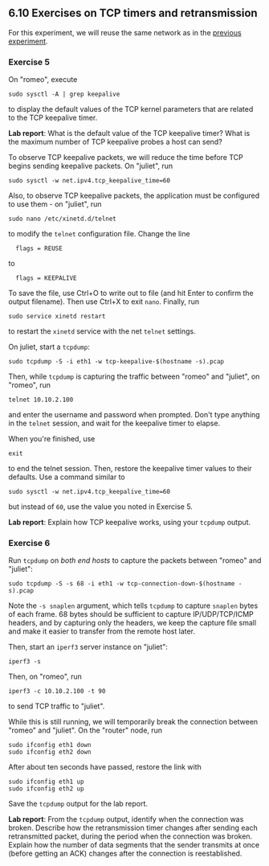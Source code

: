 ## 6.10 Exercises on TCP timers and retransmission

For this experiment, we will reuse the same network as in the [previous experiment](el5373-lab6-67.md).

### Exercise 5

On "romeo", execute

```
sudo sysctl -A | grep keepalive
```

to display the default values of the TCP kernel parameters that are related to the TCP keepalive timer.

**Lab report**: What is the default value of the TCP keepalive timer? What is the maximum number of TCP keepalive probes a host can send?

To observe TCP keepalive packets, we will reduce the time before TCP begins sending keepalive packets. On "juliet", run

```
sudo sysctl -w net.ipv4.tcp_keepalive_time=60
```

Also, to observe TCP keepalive packets, the application must be configured to use them - on "juliet", run

```
sudo nano /etc/xinetd.d/telnet
```

to modify the `telnet` configuration file. Change the line

```
  flags = REUSE    
```

to

```
  flags = KEEPALIVE
```

To save the file, use Ctrl+O to write out to file (and hit Enter to confirm the output filename). Then use Ctrl+X to exit `nano`. Finally, run

```
sudo service xinetd restart  
```

to restart the `xinetd` service with the net `telnet` settings.

On juliet, start a `tcpdump`:


```
sudo tcpdump -S -i eth1 -w tcp-keepalive-$(hostname -s).pcap
```

Then, while `tcpdump` is capturing the traffic between "romeo" and "juliet", on "romeo", run

```
telnet 10.10.2.100
```

and enter the username and password when prompted. Don't type anything in the `telnet` session, and wait for the keepalive timer to elapse.

When you're finished, use 

```
exit
```

to end the telnet session. Then, restore the keepalive timer values to their defaults. Use a command similar to


```
sudo sysctl -w net.ipv4.tcp_keepalive_time=60
```

but instead of `60`, use the value you noted in Exercise 5.

**Lab report**: Explain how TCP keepalive works, using your `tcpdump` output.

### Exercise 6

Run `tcpdump` on _both end hosts_ to capture the packets between "romeo" and "juliet":

```
sudo tcpdump -S -s 68 -i eth1 -w tcp-connection-down-$(hostname -s).pcap
```

Note the `-s snaplen` argument, which tells `tcpdump` to capture `snaplen` bytes of each frame. 68 bytes should be sufficient to capture IP/UDP/TCP/ICMP headers, and by capturing only the headers, we keep the capture file small and make it easier to transfer from the remote host later.

Then, start an `iperf3` server instance on "juliet":

```
iperf3 -s
```

Then, on "romeo", run

```
iperf3 -c 10.10.2.100 -t 90
```

to send TCP traffic to "juliet".

While this is still running, we will temporarily break the connection between "romeo" and "juliet". On the "router" node, run

```
sudo ifconfig eth1 down
sudo ifconfig eth2 down
```

After about ten seconds have passed, restore the link with

```
sudo ifconfig eth1 up
sudo ifconfig eth2 up
```

Save the `tcpdump` output for the lab report.

**Lab report**: From the `tcpdump` output, identify when the connection was broken. Describe how the retransmission timer changes after sending each retransmitted packet, during the period when the connection was broken. Explain how the number of data segments that the sender transmits at once (before getting an ACK) changes after the connection is reestablished.
